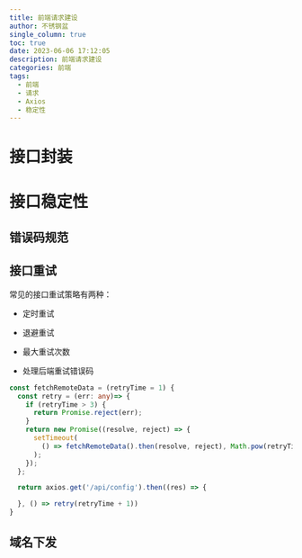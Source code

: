 ```yaml
---
title: 前端请求建设
author: 不锈钢盆
single_column: true
toc: true
date: 2023-06-06 17:12:05
description: 前端请求建设
categories: 前端
tags:
  - 前端
  - 请求
  - Axios
  - 稳定性
---
```


# 接口封装

# 接口稳定性

## 错误码规范

## 接口重试

常见的接口重试策略有两种：
* 定时重试
* 退避重试

* 最大重试次数
* 处理后端重试错误码

```ts
const fetchRemoteData = (retryTime = 1) {
  const retry = (err: any)=> {
    if (retryTime > 3) {
      return Promise.reject(err);
    }
    return new Promise((resolve, reject) => {
      setTimeout(
        () => fetchRemoteData().then(resolve, reject), Math.pow(retryTime, 2) * 1000,
      );
    });
  };

  return axios.get('/api/config').then((res) => {

  }, () => retry(retryTime + 1))
}
```

## 域名下发